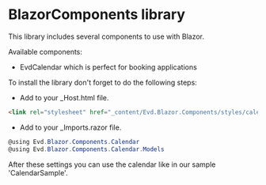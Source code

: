 # BlazorComponents library
This library includes several components to use with Blazor.

Available components:

- EvdCalendar which is perfect for booking applications


To install the library don't forget to do the following steps:

- Add to your _Host.html file.
```html 
<link rel="stylesheet" href="_content/Evd.Blazor.Components/styles/calendar.css" />
``` 

- Add to your _Imports.razor file.
```csharp 
@using Evd.Blazor.Components.Calendar
@using Evd.Blazor.Components.Calendar.Models 
```

After these settings you can use the calendar like in our sample 'CalendarSample'.